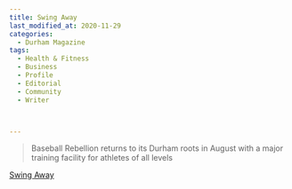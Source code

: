 ```yaml
---
title: Swing Away
last_modified_at: 2020-11-29
categories:
  - Durham Magazine
tags:
  - Health & Fitness
  - Business
  - Profile
  - Editorial 
  - Community
  - Writer



---
```


> Baseball Rebellion returns to its Durham roots in August with a major training facility for athletes of all levels

[Swing Away](https://issuu.com/shannonmedia/docs/dmfebmar17/54)
